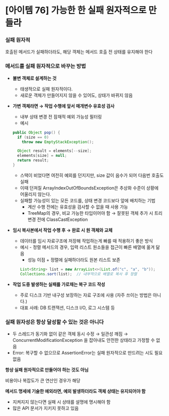 # [아이템 76] 가능한 한 실패 원자적으로 만들라

### 실패 원자적

호출된 메서드가 실패하더라도, 해당 객체는 메서드 호출 전 상태를 유지해야 한다

### **메서드를 실패 원자적으로 바꾸는 방법**

- **불변 객체로 설계하는 것**
    - 태생적으로 실패 원자적이다.
    - 새로운 객체가 만들어지지 않을 수 있어도, 상태가 바뀌지 않음
- **가변 객체라면 → 작업 수행에 앞서 매개변수 유효성 검사**
    - 내부 상태 변경 전 잠재적 예외 가능성 필터링
    - 예시
    
    ```java
    public Object pop() {
      if (size == 0)
        throw new EmptyStackException();

      Object result = elements[--size];
      elements[size] = null;
      return result;
    }
    ```
    
    - 스택이 비었다면 여전히 예외를 던지지만, size 값이 음수가 되어 다음번 호출도 실패
    - 이때 던져질 ArrayIndexOutOfBoundsException은 추상화 수준이 상황에 어울리지 않는다.
    - 실패할 가능성이 있는 모든 코드를, 상태 변경 코드보다 앞에 배치하는 기법
        - 계산 수행 전에는 유효성을 검사할 수 없을 때 사용 가능
        - TreeMap의 경우, 비교 가능한 타입이어야 함 → 잘못된 객체 추가 시 트리 변경 전에 ClassCastException
- **임시 복사본에서 작업 수행 후 → 완료 시 원 객체와 교체**
    - 데이터를 임시 자료구조에 저장해 작업하는게 빠를 때 적용하기 좋은 방식
    - 예시 - 정렬 메서드의 경우, 입력 리스트 원소들을 접근이 빠른 배열에 옮겨 닮음
        - 성능 이점 + 정렬에 실패하더라도 원본 리스트 보존
        ```java
        List<String> list = new ArrayList<>(List.of("c", "a", "b"));
        Collections.sort(list);  // 내부적으로 배열로 복사 후 정렬
        ```
- **작업 도중 발생하는 실패를 가로채는 복구 코드 작성**
    - 주로 디스크 기반 내구성 보장하는 자료 구조에 사용 (자주 쓰이는 방법은 아니다.)
    - 대표 사례: DB 트랜잭션, 디스크 I/O, 로그 시스템 등


### 실패 원자성은 항상 달성할 수 있는 것은 아니다

- 두 스레드가 동기화 없이 같은 객체 동시 수정 → 일관성 깨짐 → ConcurrentModificationException 을 잡아내도 안전한 상태라고 가정할 수 없음
- Error: 복구할 수 없으므로 AssertionError는 실패 원자적으로 만드려는 시도 필요 없음

**항상 실패 원자적으로 만들어야 하는 것도 아님**

비용이나 복잡도가 큰 연산인 경우가 해당

**메서드 명세에 기술한 예외라면, 예외 발생하더라도 객체 상태는 유지되어야 함**

- 지켜지지 않는다면 실패 시 상태를 설명에 명시해야 함
- 많은 API 문서가 지키지 못하고 있음